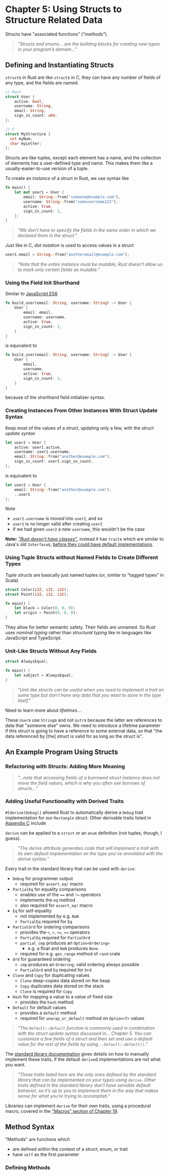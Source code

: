 # Chapter 5: Using Structs to Structure Related Data

Structs have "associated functions" (_"methods"_).

> _"Structs and enums... are the building blocks for creating new types in your program’s domain..._"

## Defining and Instantiating Structs

`struct`s in Rust are like `struct`s in C, they can have any number of fields of any type, and the fields are named.

```rust
// Rust
struct User {
    active: bool,
    username: String,
    email: String,
    sign_in_count: u64,
};
```

```c
// C
struct MyStructure {
  int myNum;
  char myLetter;
};
```

Structs are like tuples, except each element has a name, and the collection of elements has a user-defined type and name. This makes them like a usually-easier-to-use version of a tuple.

To create an _instance_ of a struct in Rust, we use syntax like

```rust
fn main() {
    let mut user1 = User {
        email: String::from("someone@example.com"),
        username: String::from("someusername123"),
        active: true,
        sign_in_count: 1,
    };
}
```

> _"We don’t have to specify the fields in the same order in which we declared them in the struct."_

Just like in C, _dot notation_ is used to access values in a struct

```rust
user1.email = String::from("anotheremail@example.com");
```

> _"Note that the entire instance must be mutable; Rust doesn’t allow us to mark only certain fields as mutable."_

### Using the Field Init Shorthand

Similar to [JavaScript ES6](https://ui.dev/shorthand-properties)

```rust
fn build_user(email: String, username: String) -> User {
    User {
        email: email,
        username: username,
        active: true,
        sign_in_count: 1,
    }
}
```

is equivalent to

```rust
fn build_user(email: String, username: String) -> User {
    User {
        email,
        username,
        active: true,
        sign_in_count: 1,
    }
}
```

because of the shorthand field initializer syntax.

### Creating Instances From Other Instances With Struct Update Syntax

Keep most of the values of a struct, updating only a few, with the _struct update syntax_

```rust
let user2 = User {
    active: user1.active,
    username: user1.username,
    email: String::from("another@example.com"),
    sign_in_count: user1.sign_in_count,
};
```

is equivalent to

```rust
let user2 = User {
    email: String::from("another@example.com"),
    ..user1
};
```

Note
- `user1.username` is _moved_ into `user2`, and so
- `user1` is no longer valid after creating `user2`
- if we had given `user2` a new `username`, this wouldn't be the case

__Note:__ [_"Rust doesn't have classes"_](https://www.electronicdesign.com/blogs/altembedded/article/21252370/electronic-design-an-objective-look-at-rust), instead it has `trait`s which are similar to Java's old `Interface`s, [before they could have default implementations](https://www.veracode.com/blog/secure-development/java-8-default-interface-methods).

### Using Tuple Structs without Named Fields to Create Different Types

_Tuple structs_ are basically just named tuples (or, similar to "tagged types" in Scala)

```rust
struct Color(i32, i32, i32);
struct Point(i32, i32, i32);

fn main() {
    let black = Color(0, 0, 0);
    let origin = Point(0, 0, 0);
}
```

They allow for better semantic safety. Their fields are unnamed. So Rust uses _nominal typing_ rather than _structural typing_ like in languages like JavaScript and TypeScript.

### Unit-Like Structs Without Any Fields

```rust
struct AlwaysEqual;

fn main() {
    let subject = AlwaysEqual;
}
```

> _"Unit-like structs can be useful when you need to implement a trait on some type but don’t have any data that you want to store in the type itself."_

Need to learn more about _lifetimes_...

These `User`s use `String`s and not `&str`s because the latter are references to data that "someone else" owns. We need to introduce a lifetime parameter if this struct is going to have a reference to some external data, so that "the data referenced by [the] struct is valid for as long as the struct is".

## An Example Program Using Structs

### Refactoring with Structs: Adding More Meaning

> _"...note that accessing fields of a borrowed struct instance does not move the field values, which is why you often see borrows of structs..."_

### Adding Useful Functionality with Derived Traits

`#[derive(Debug)]` allowed Rust to automatically derive a `Debug` trait implementation for our `Rectangle` struct. Other derivable traits listed in [Appendix C](https://doc.rust-lang.org/book/appendix-03-derivable-traits.html) include

`derive` can be applied to a `struct` or an `enum` definition (not tuples, though, I guess).

> _"The derive attribute generates code that will implement a trait with its own default implementation on the type you’ve annotated with the derive syntax."_

Every trait in the standard library that can be used with `derive`:
- `Debug` for programmer output
   - required for `assert_eq!` macro
- `PartialEq` for equality comparisons
   - enables use of the `==` and `!=` operators
   - implements the `eq` method
   - also required for `assert_eq!` macro
- `Eq` for self-equality
   - not implemented by e.g. `NaN`
   - `PartialEq` required for `Eq`
- `PartialOrd` for ordering comparisons
   - provides the `<`, `>`, `<=`, `>=` operators
   - `PartialEq` required for `PartialOrd`
   - `partial_cmp` produces an `Option<Ordering>`
      - e.g. a float and `NaN` produces `None`
   - required for e.g. `gen_range` method of `rand` crate
- `Ord` for guaranteed ordering
   - `cmp` produces an `Ordering`; valid ordering always possible
   - `PartialOrd` and `Eq` required for `Ord`
- `Clone` and `Copy` for duplicating values
   - `Clone` deep-copies data stored on the heap
   - `Copy` duplicates data stored on the stack
   - `Clone` is required for `Copy`
- `Hash` for mapping a value to a value of fixed size
   - provides the `hash` method
- `Default` for default values
   - provides a `default` method
   - required for `unwrap_or_default` method on `Option<T>` values

> _"The `Default::default` function is commonly used in combination with the struct update syntax discussed in... Chapter 5. You can customize a few fields of a struct and then set and use a default value for the rest of the fields by using `..Default::default()`."_

The [standard library documentation](https://doc.rust-lang.org/std/index.html) gives details on how to manually implement these traits, if the default `derive`d implementations are not what you want.

> _"These traits listed here are the only ones defined by the standard library that can be implemented on your types using `derive`. Other traits defined in the standard library don’t have sensible default behavior, so it’s up to you to implement them in the way that makes sense for what you’re trying to accomplish."_

Libraries can implement `derive` for their own traits, using a procedural macro, covered in the ["Macros" section of Chapter 19](https://doc.rust-lang.org/book/ch19-06-macros.html#macros).

## Method Syntax

"Methods" are functions which
- are defined within the context of a struct, enum, or trait
- have `self` as the first parameter

### Defining Methods

